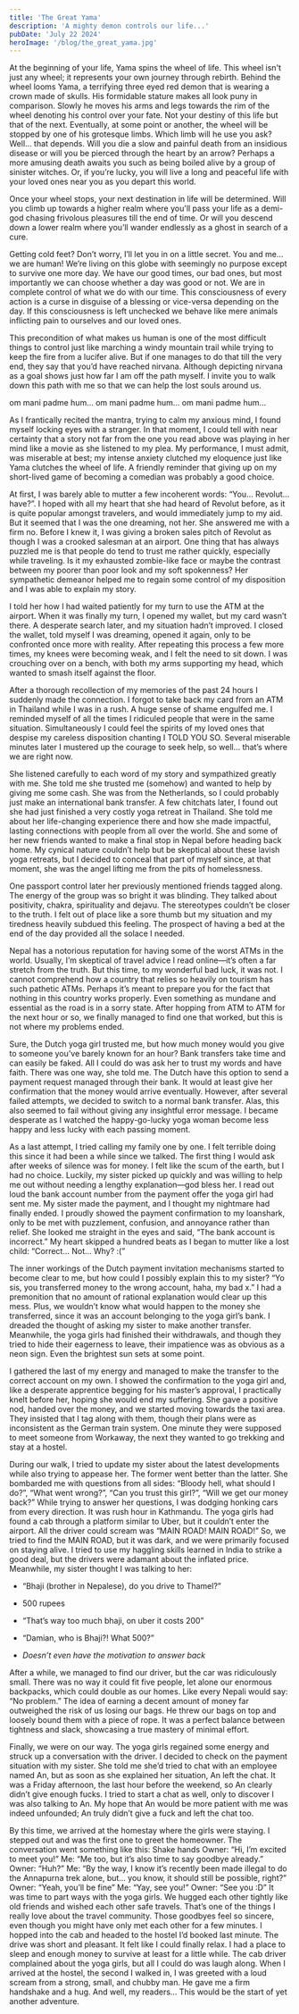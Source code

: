 ```yaml
---
title: 'The Great Yama'
description: 'A mighty demon controls our life...'
pubDate: 'July 22 2024'
heroImage: '/blog/the_great_yama.jpg'
---
```


At the beginning of your life, Yama spins the wheel of life. This wheel isn't just any wheel; it represents your own journey through rebirth. Behind the wheel looms Yama, a terrifying three eyed red demon that is wearing a crown made of skulls. His formidable stature makes all look puny in comparison. Slowly he moves his arms and legs towards the rim of the wheel denoting his control over your fate. Not your destiny of this life but that of the next. Eventually, at some point or another, the wheel will be stopped by one of his grotesque limbs. Which limb will he use you ask? Well… that depends. Will you die a slow and painful death from an insidious disease or will you be pierced through the heart by an arrow? Perhaps a more amusing death awaits you such as being boiled alive by a group of sinister witches. Or, if you’re lucky, you will live a long and peaceful life with your loved ones near you as you depart this world. 

Once your wheel stops, your next destination in life will be determined. Will you climb up towards a higher realm where you'll pass your life as a demi-god chasing frivolous pleasures till the end of time. Or will you descend down a lower realm where you’ll wander endlessly as a ghost in search of a cure. 

Getting cold feet? Don’t worry, I’ll let you in on a little secret. You and me… we are human! We’re living on this globe with seemingly no purpose except to survive one more day. We have our good times, our bad ones, but most importantly we can choose whether a day was good or not. We are in complete control of what we do with our time. This consciousness of every action is a curse in disguise of a blessing or vice-versa depending on the day. If this consciousness is left unchecked we behave like mere animals inflicting pain to ourselves and our loved ones.

This precondition of what makes us human is one of the most difficult things to control just like marching a windy mountain trail while trying to keep the fire from a lucifer alive. But if one manages to do that till the very end, they say that you’d have reached nirvana. Although depicting nirvana as a goal shows just how far I am off the path myself. I invite you to walk down this path with me so that we can help the lost souls around us.

om mani padme hum…
om mani padme hum…
om mani padme hum…

As I frantically recited the mantra, trying to calm my anxious mind, I found myself locking eyes with a stranger. In that moment, I could tell with near certainty that a story not far from the one you read above was playing in her mind like a movie as she listened to my plea. My performance, I must admit, was miserable at best; my intense anxiety clutched my eloquence just like Yama clutches the wheel of life. A friendly reminder that giving up on my short-lived game of becoming a comedian was probably a good choice.

At first, I was barely able to mutter a few incoherent words: “You… Revolut… have?”. I hoped with all my heart that she had heard of Revolut before, as it is quite popular amongst travelers, and would immediately jump to my aid. But it seemed that I was the one dreaming, not her. She answered me with a firm no. Before I knew it, I was giving a broken sales pitch of Revolut as though I was a crooked salesman at an airport. One thing that has always puzzled me is that people do tend to trust me rather quickly, especially while traveling. Is it my exhausted zombie-like face or maybe the contrast between my poorer than poor look and my soft spokenness? Her sympathetic demeanor helped me to regain some control of my disposition and I was able to explain my story.

I told her how I had waited patiently for my turn to use the ATM at the airport. When it was finally my turn, I opened my wallet, but my card wasn’t there. A desperate search later, and my situation hadn’t improved. I closed the wallet, told myself I was dreaming, opened it again, only to be confronted once more with reality. After repeating this process a few more times, my knees were becoming weak, and I felt the need to sit down. I was crouching over on a bench, with both my arms supporting my head, which wanted to smash itself against the floor.

After a thorough recollection of my memories of the past 24 hours I suddenly made the connection. I forgot to take back my card from an ATM in Thailand while I was in a rush. A huge sense of shame engulfed me. I reminded myself of all the times I ridiculed people that were in the same situation. Simultaneously I could feel the spirits of my loved ones that despise my careless disposition chanting I TOLD YOU SO. Several miserable minutes later I mustered up the courage to seek help, so well… that’s where we are right now.

She listened carefully to each word of my story and sympathized greatly with me. She told me she trusted me (somehow) and wanted to help by giving me some cash. She was from the Netherlands, so I could probably just make an international bank transfer. A few chitchats later, I found out she had just finished a very costly yoga retreat in Thailand. She told me about her life-changing experience there and how she made impactful, lasting connections with people from all over the world. She and some of her new friends wanted to make a final stop in Nepal before heading back home. My cynical nature couldn’t help but be skeptical about these lavish yoga retreats, but I decided to conceal that part of myself since, at that moment, she was the angel lifting me from the pits of homelessness.

One passport control later her previously mentioned friends tagged along. The energy of the group was so bright it was blinding. They talked about positivity, chakra, spirituality and dejavu. The stereotypes couldn’t be closer to the truth. I felt out of place like a sore thumb but my situation and my tiredness heavily subdued this feeling. The prospect of having a bed at the end of the day provided all the solace I needed.

Nepal has a notorious reputation for having some of the worst ATMs in the world. Usually, I’m skeptical of travel advice I read online—it’s often a far stretch from the truth. But this time, to my wonderful bad luck, it was not. I cannot comprehend how a country that relies so heavily on tourism has such pathetic ATMs. Perhaps it’s meant to prepare you for the fact that nothing in this country works properly. Even something as mundane and essential as the road is in a sorry state. After hopping from ATM to ATM for the next hour or so, we finally managed to find one that worked, but this is not where my problems ended.

Sure, the Dutch yoga girl trusted me, but how much money would you give to someone you’ve barely known for an hour? Bank transfers take time and can easily be faked. All I could do was ask her to trust my words and have faith. There was one way, she told me. The Dutch have this option to send a payment request managed through their bank. It would at least give her confirmation that the money would arrive eventually. However, after several failed attempts, we decided to switch to a normal bank transfer. Alas, this also seemed to fail without giving any insightful error message. I became desperate as I watched the happy-go-lucky yoga woman become less happy and less lucky with each passing moment.

As a last attempt, I tried calling my family one by one. I felt terrible doing this since it had been a while since we talked. The first thing I would ask after weeks of silence was for money. I felt like the scum of the earth, but I had no choice. Luckily, my sister picked up quickly and was willing to help me out without needing a lengthy explanation—god bless her. I read out loud the bank account number from the payment offer the yoga girl had sent me. My sister made the payment, and I thought my nightmare had finally ended. I proudly showed the payment confirmation to my loanshark, only to be met with puzzlement, confusion, and annoyance rather than relief. She looked me straight in the eyes and said, “The bank account is incorrect.” My heart skipped a hundred beats as I began to mutter like a lost child: “Correct… Not… Why? :(”

The inner workings of the Dutch payment invitation mechanisms started to become clear to me, but how could I possibly explain this to my sister? “Yo sis, you transferred money to the wrong account, haha, my bad x.” I had a premonition that no amount of rational explanation would clear up this mess. Plus, we wouldn’t know what would happen to the money she transferred, since it was an account belonging to the yoga girl’s bank. I dreaded the thought of asking my sister to make another transfer. Meanwhile, the yoga girls had finished their withdrawals, and though they tried to hide their eagerness to leave, their impatience was as obvious as a neon sign. Even the brightest sun sets at some point.

I gathered the last of my energy and managed to make the transfer to the correct account on my own. I showed the confirmation to the yoga girl and, like a desperate apprentice begging for his master’s approval, I practically knelt before her, hoping she would end my suffering. She gave a positive nod, handed over the money, and we started moving towards the taxi area. They insisted that I tag along with them, though their plans were as inconsistent as the German train system. One minute they were supposed to meet someone from Workaway, the next they wanted to go trekking and stay at a hostel.

During our walk, I tried to update my sister about the latest developments while also trying to appease her. The former went better than the latter. She bombarded me with questions from all sides: “Bloody hell, what should I do?”, “What went wrong?”, “Can you trust this girl?”, “Will we get our money back?” While trying to answer her questions, I was dodging honking cars from every direction. It was rush hour in Kathmandu. The yoga girls had found a cab through a platform similar to Uber, but it couldn’t enter the airport. All the driver could scream was “MAIN ROAD! MAIN ROAD!” So, we tried to find the MAIN ROAD, but it was dark, and we were primarily focused on staying alive. I tried to use my haggling skills learned in India to strike a good deal, but the drivers were adamant about the inflated price. Meanwhile, my sister thought I was talking to her:
- “Bhaji (brother in Nepalese), do you drive to Thamel?”
* 500 rupees
- “That’s way too much bhaji, on uber it costs 200”
+ “Damian, who is Bhaji?! What 500?”
* *Doesn’t even have the motivation to answer back*

After a while, we managed to find our driver, but the car was ridiculously small. There was no way it could fit five people, let alone our enormous backpacks, which could double as our homes. Like every Nepali would say: “No problem.” The idea of earning a decent amount of money far outweighed the risk of us losing our bags. He threw our bags on top and loosely bound them with a piece of rope. It was a perfect balance between tightness and slack, showcasing a true mastery of minimal effort.

Finally, we were on our way. The yoga girls regained some energy and struck up a conversation with the driver. I decided to check on the payment situation with my sister. She told me she’d tried to chat with an employee named An, but as soon as she explained her situation, An left the chat. It was a Friday afternoon, the last hour before the weekend, so An clearly didn’t give enough fucks. I tried to start a chat as well, only to discover I was also talking to An. My hope that An would be more patient with me was indeed unfounded; An truly didn’t give a fuck and left the chat too.

By this time, we arrived at the homestay where the girls were staying. I stepped out and was the first one to greet the homeowner. The conversation went something like this: 
Shake hands
Owner: “Hi, I’m excited to meet you!” 
Me: “Me too, but it’s also time to say goodbye already.” 
Owner: “Huh?” 
Me: “By the way, I know it’s recently been made illegal to do the Annapurna trek alone, but… you know, it should still be possible, right?” 
Owner: “Yeah, you’ll be fine”
 Me: “Yay, see you!”
Owner: “See you :D”
It was time to part ways with the yoga girls. We hugged each other tightly like old friends and wished each other safe travels. That’s one of the things I really love about the travel community. Those goodbyes feel so sincere, even though you might have only met each other for a few minutes.
I hopped into the cab and headed to the hostel I’d booked last minute. The drive was short and pleasant. It felt like I could finally relax. I had a place to sleep and enough money to survive at least for a little while. The cab driver complained about the yoga girls, but all I could do was laugh along. When I arrived at the hostel, the second I walked in, I was greeted with a loud scream from a strong, small, and chubby man. He gave me a firm handshake and a hug. And well, my readers… This would be the start of yet another adventure.
